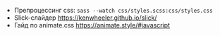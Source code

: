 - Препроцессинг css: `sass --watch css/styles.scss:css/styles.css`
- Slick-слайдер https://kenwheeler.github.io/slick/
- Гайд по animate.css https://animate.style/#javascript
